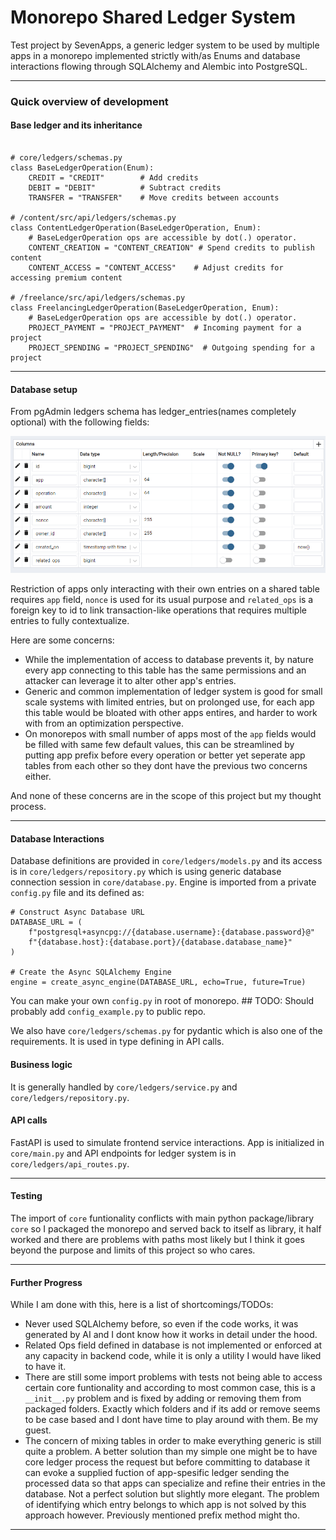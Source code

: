 # Monorepo Shared Ledger System

Test project by SevenApps, a generic ledger system to be used by multiple apps in a monorepo implemented strictly with/as Enums and database interactions flowing through SQLAlchemy and Alembic into PostgreSQL.

---

### Quick overview of development

#### Base ledger and its inheritance

```python-repl

# core/ledgers/schemas.py
class BaseLedgerOperation(Enum):
    CREDIT = "CREDIT"        # Add credits
    DEBIT = "DEBIT"          # Subtract credits
    TRANSFER = "TRANSFER"    # Move credits between accounts

# /content/src/api/ledgers/schemas.py
class ContentLedgerOperation(BaseLedgerOperation, Enum):
    # BaseLedgerOperation ops are accessible by dot(.) operator.
    CONTENT_CREATION = "CONTENT_CREATION" # Spend credits to publish content
    CONTENT_ACCESS = "CONTENT_ACCESS"    # Adjust credits for accessing premium content

# /freelance/src/api/ledgers/schemas.py
class FreelancingLedgerOperation(BaseLedgerOperation, Enum):
    # BaseLedgerOperation ops are accessible by dot(.) operator.
    PROJECT_PAYMENT = "PROJECT_PAYMENT"  # Incoming payment for a project
    PROJECT_SPENDING = "PROJECT_SPENDING"  # Outgoing spending for a project

```

---

#### Database setup

From pgAdmin ledgers schema has ledger_entries(names completely optional) with the following fields:

![1738069224493](image/README/1738069224493.png)

Restriction of apps only interacting with their own entries on a shared table requires `app` field, `nonce` is used for its usual purpose and `related_ops` is a foreign key to id to link transaction-like operations that requires multiple entries to fully contextualize.

Here are some concerns:

- While the implementation of access to database prevents it, by nature every app connecting to this table has the same permissions and an attacker can leverage it to alter other app's entries.
- Generic and common implementation of ledger system is good for small scale systems with limited entries, but on prolonged use, for each app this table would be bloated with other apps entires, and harder to work with from an optimization perspective.
- On monorepos with small number of apps most of the `app` fields would be filled with same few default values, this can be streamlined by putting app prefix before every operation or better yet seperate app tables from each other so they dont have the previous two concerns either.

And none of these concerns are in the scope of this project but my thought process.

---

#### Database Interactions

Database definitions are provided in `core/ledgers/models.py` and its access is in `core/ledgers/repository.py` which is using generic database connection session in `core/database.py`.
Engine is imported from a private `config.py` file and its defined as:

```python-repl
# Construct Async Database URL
DATABASE_URL = (
    f"postgresql+asyncpg://{database.username}:{database.password}@"
    f"{database.host}:{database.port}/{database.database_name}"
)

# Create the Async SQLAlchemy Engine
engine = create_async_engine(DATABASE_URL, echo=True, future=True)
```

You can make your own `config.py` in root of monorepo. ## TODO: Should probably add `config_example.py` to public repo.

We also have `core/ledgers/schemas.py` for pydantic which is also one of the requirements. It is used in type defining in API calls.

#### Business logic

It is generally handled by `core/ledgers/service.py` and `core/ledgers/repository.py`.

#### API calls

FastAPI is used to simulate frontend service interactions. App is initialized in `core/main.py` and API endpoints for ledger system is in `core/ledgers/api_routes.py`.

---

#### Testing

The import of `core` funtionality conflicts with main python package/library `core` so I packaged the monorepo and served back to itself as library, it half worked and there are problems with paths most likely but I think it goes beyond the purpose and limits of this project so who cares.

---

#### Further Progress

While I am done with this, here is a list of shortcomings/TODOs:

- Never used SQLAlchemy before, so even if the code works, it was generated by AI and I dont know how it works in detail under the hood.
- Related Ops field defined in database is not implemented or enforced at any capacity in backend code, while it is only a utility I would have liked to have it.
- There are still some import problems with tests not being able to access certain core funtionality and according to most common case, this is a `__init__.py` problem and is fixed by adding or removing them from packaged folders. Exactly which folders and if its add or remove seems to be case based and I dont have time to play around with them. Be my guest.
- The concern of mixing tables in order to make everything generic is still quite a problem. A better solution than my simple one might be to have core ledger process the request but before committing to database it can evoke a supplied fuction of app-spesific ledger sending the processed data so that apps can specialize and refine their entries in the database. Not a perfect solution but slightly more elegant. The problem of identifying which entry belongs to which app is not solved by this approach however. Previously mentioned prefix method might tho.

---
